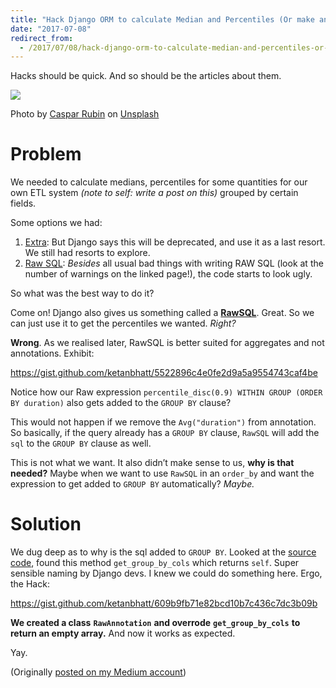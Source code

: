 ```yaml
---
title: "Hack Django ORM to calculate Median and Percentiles (Or make annotations great again!)"
date: "2017-07-08"
redirect_from:
  - /2017/07/08/hack-django-orm-to-calculate-median-and-percentiles-or-make-annotations-great-again/
---
```


Hacks should be quick. And so should be the articles about them.

![](https://ktbt10.files.wordpress.com/2017/07/d5ad9-1bup8yqwia_rbd22wjkvt-q.png)

Photo by [Caspar Rubin](https://unsplash.com/photos/fPkvU7RDmCo?utm_source=unsplash&utm_medium=referral&utm_content=creditCopyText) on [Unsplash](https://unsplash.com/)

# Problem

We needed to calculate medians, percentiles for some quantities for our own ETL system _(note to self: write a post on this)_ grouped by certain fields.

Some options we had:

1. [Extra](https://docs.djangoproject.com/en/1.11/ref/models/querysets/#extra): But Django says this will be deprecated, and use it as a last resort. We still had resorts to explore.
2. [Raw SQL](https://docs.djangoproject.com/en/1.11/topics/db/sql/): _Besides_ all usual bad things with writing RAW SQL (look at the number of warnings on the linked page!), the code starts to look ugly.

So what was the best way to do it?

Come on! Django also gives us something called a **[RawSQL](https://docs.djangoproject.com/en/1.11/ref/models/expressions/#raw-sql-expressions)**. Great. So we can just use it to get the percentiles we wanted. _Right?_

**Wrong**. As we realised later, RawSQL is better suited for aggregates and not annotations. Exhibit:

https://gist.github.com/ketanbhatt/5522896c4e0fe2d9a5a9554743caf4be

Notice how our Raw expression `percentile_disc(0.9) WITHIN GROUP (ORDER BY duration)` also gets added to the `GROUP BY` clause?

This would not happen if we remove the `Avg("duration")` from annotation. So basically, if the query already has a `GROUP BY` clause, `RawSQL` will add the `sql` to the `GROUP BY` clause as well.

This is not what we want. It also didn’t make sense to us, **why is that needed?** Maybe when we want to use `RawSQL` in an `order_by` and want the expression to get added to `GROUP BY` automatically? _Maybe._

# Solution

We dug deep as to why is the sql added to `GROUP BY`. Looked at the [source code](https://docs.djangoproject.com/en/1.11/_modules/django/db/models/expressions/#RawSQL), found this method `get_group_by_cols` which returns `self`. Super sensible naming by Django devs. I knew we could do something here. Ergo, the Hack:

https://gist.github.com/ketanbhatt/609b9fb71e82bcd10b7c436c7dc3b09b

**We created a class** **`RawAnnotation`** **and overrode** **`get_group_by_cols`** **to return an empty array.** And now it works as expected.

Yay.

(Originally [posted on my Medium account](https://medium.com/squad-engineering/hack-django-orm-to-calculate-median-and-percentiles-or-make-annotations-great-again-23d24c62a7d0))
